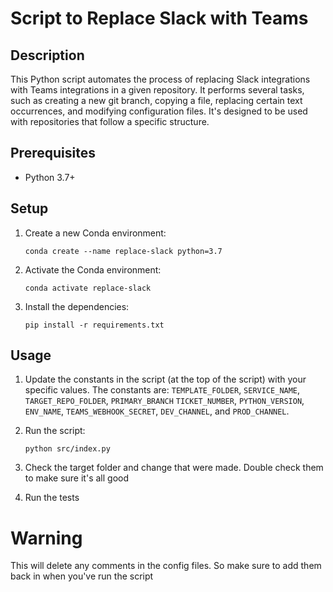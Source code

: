 # Script to Replace Slack with Teams

## Description

This Python script automates the process of replacing Slack integrations with Teams integrations in a given repository. It performs several tasks, such as creating a new git branch, copying a file, replacing certain text occurrences, and modifying configuration files. It's designed to be used with repositories that follow a specific structure.

## Prerequisites

- Python 3.7+

## Setup

1. Create a new Conda environment:

   ```
   conda create --name replace-slack python=3.7
   ```

2. Activate the Conda environment:

   ```
   conda activate replace-slack
   ```

3. Install the dependencies:

   ```
   pip install -r requirements.txt
   ```

## Usage

1. Update the constants in the script (at the top of the script) with your specific values. The constants are: `TEMPLATE_FOLDER`, `SERVICE_NAME`, `TARGET_REPO_FOLDER`, `PRIMARY_BRANCH` `TICKET_NUMBER`, `PYTHON_VERSION`, `ENV_NAME`, `TEAMS_WEBHOOK_SECRET`, `DEV_CHANNEL`, and `PROD_CHANNEL`.

2. Run the script:

   ```
   python src/index.py
   ```

3. Check the target folder and change that were made. Double check them to make sure it's all good
4. Run the tests

# Warning

This will delete any comments in the config files. So make sure to add them back in when you've run the script

